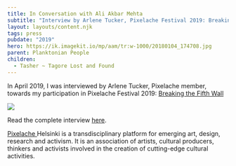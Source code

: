 ```yaml
---
title: In Conversation with Ali Akbar Mehta
subtitle: "Interview by Arlene Tucker, Pixelache Festival 2019: Breaking the Fifth Wall"
layout: layouts/content.njk
tags: press
pubdate: "2019"
hero: https://ik.imagekit.io/mp/aam/tr:w-1000/20180104_174708.jpg
parent: Planktonian People
children:
  - Tasher ~ Tagore Lost and Found
---
```

In April 2019, I was interviewed by Arlene Tucker, Pixelache member, towards my participation in Pixelache Festival 2019: [Breaking the Fifth Wall](https://www.pixelache.ac/festivals/breaking5thwall)

![](https://ik.imagekit.io/mp/aam/tr:w-1000/20180104_174708.jpg)

Read the complete interview [here](https://www.pixelache.ac/posts/conversation-with-ali-akbar-mehta).



[Pixelache ](https://www.pixelache.ac/)Helsinki is a transdisciplinary platform for emerging art, design, research and activism. It is an association of artists, cultural producers, thinkers and activists involved in the creation of cutting-edge cultural activities.
